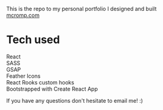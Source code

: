 This is the repo to my personal portfolio I designed and built  
[mcromp.com](https://mcromp.com)

# Tech used

React  
SASS  
GSAP  
Feather Icons  
React Rooks custom hooks  
Bootstrapped with Create React App

If you have any questions don't hesitate to email me! :)
